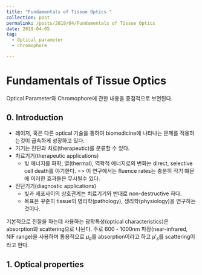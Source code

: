 ```yaml
---
title: "Fundamentals of Tissue Optics "
collection: post
permalink: /posts/2019/04/Fundamentals of Tissue Optics 
date: 2019-04-05
tag: 
  - Optical parameter
  - chromophore

---
```


# Fundamentals of Tissue Optics 
Optical Parameter와 Chromophore에 관한 내용을 중점적으로 보면된다.

## 0. Introduction
- 레이저, 혹은 다른 optical 기술을 통하여 biomedicine에 나타나는 문제를 적용하는것이 급속하게 성장하고 있다.
- 기기는 진단과 치료(therapeutic)를 분류할 수 있다.
- 치료기기(therapeutic applications)
	- 빛 에너지를 화학, 열(thermal), 역학적 에너지로의 변화는 direct, selective cell death를 야기한다.
	=> 이 연구에서는 fluence rates는 충분히 작기 떄문에 이러한 효과들은 무시될수 있다.
- 진단기기(diagnostic applications)
	- 빛과 세포사이의 상호관계는 치료기기와 반대로 non-destructive 하다.
	- 목표은 꾸준히 tissue의 병리학(pathology), 생리학(physiology)을 연구하는것이다.

기본적으로 진찰을 하는데 사용하는 광학특성(optical characteristics)은  absorption와 scattering으로 나뉜다.
주로 600 - 1000nm 파장(near-infrared, NIF range)을 사용하며 통용적으로  $\mu_a$를 absorption이라고 하고  $\mu'_s$를 scattering이라고 한다.


## 1. Optical properties

<!--stackedit_data:
eyJwcm9wZXJ0aWVzIjoidGl0bGU6IEZ1bmRhbWVudGFscyBvZi
BUaXNzdWUgT3B0aWNzXG5hdXRob3I6IGd3YW5namluIGplb25n
XG5kYXRlOiAnMjAxOS0wNC0wNSdcbiIsImhpc3RvcnkiOlstNz
E1NTY4MjY5XX0=
-->